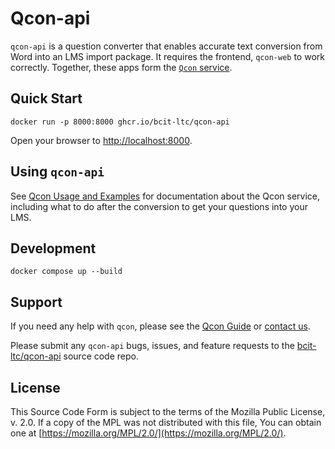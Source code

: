 # Qcon-api

`qcon-api` is a question converter that enables accurate text conversion from Word into an LMS import package. It requires the frontend, `qcon-web` to work correctly. Together, these apps form the [`Qcon` service](https://qcon.ltc.bcit.ca).

## Quick Start

    docker run -p 8000:8000 ghcr.io/bcit-ltc/qcon-api

Open your browser to [http://localhost:8000](http://localhost:8000).

## Using `qcon-api`

See [Qcon Usage and Examples](https://qcon-guide.ltc.bcit.ca) for documentation about the Qcon service, including what to do after the conversion to get your questions into your LMS.

## Development

    docker compose up --build

## Support

If you need any help with `qcon`, please see the [Qcon Guide](https://qcon-guide.ltc.bcit.ca) or [contact us](mailto:ltc_techops@bcit.ca).

Please submit any `qcon-api` bugs, issues, and feature requests to the [bcit-ltc/qcon-api](https://github.com/bcit-ltc/qcon-api) source code repo.

## License

This Source Code Form is subject to the terms of the Mozilla Public
License, v. 2.0. If a copy of the MPL was not distributed with this
file, You can obtain one at [https://mozilla.org/MPL/2.0/](https://mozilla.org/MPL/2.0/).

